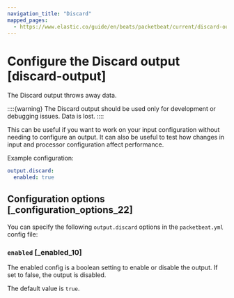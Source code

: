 ```yaml
---
navigation_title: "Discard"
mapped_pages:
  - https://www.elastic.co/guide/en/beats/packetbeat/current/discard-output.html
---
```


# Configure the Discard output [discard-output]


The Discard output throws away data.

::::{warning}
The Discard output should be used only for development or debugging issues. Data is lost.
::::


This can be useful if you want to work on your input configuration without needing to configure an output. It can also be useful to test how changes in input and processor configuration affect performance.

Example configuration:

```yaml
output.discard:
  enabled: true
```

## Configuration options [_configuration_options_22]

You can specify the following `output.discard` options in the `packetbeat.yml` config file:

### `enabled` [_enabled_10]

The enabled config is a boolean setting to enable or disable the output. If set to false, the output is disabled.

The default value is `true`.



